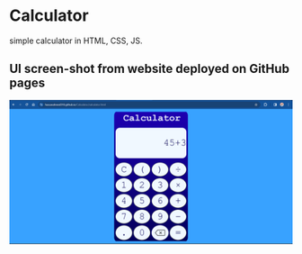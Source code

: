 # Calculator
simple calculator in HTML, CSS, JS. 
## UI screen-shot from website deployed on GitHub pages
![Home](screen-shots/full-screen.png)
